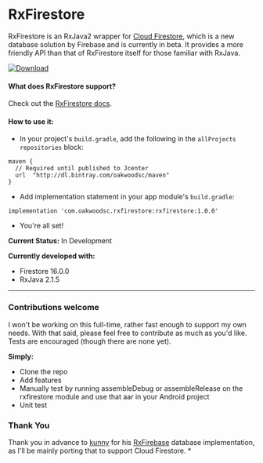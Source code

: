 # RxFirestore
RxFirestore is an RxJava2 wrapper for [Cloud Firestore](https://firebase.google.com/docs/firestore/), which is a new database solution by Firebase and is currently in beta. It provides a more friendly API than that of RxFirestore itself for those familiar with RxJava.

[ ![Download](https://api.bintray.com/packages/btrautmann/maven/RxFirestore/images/download.svg) ](https://bintray.com/btrautmann/maven/RxFirestore/_latestVersion)

#### What does RxFirestore support?
Check out the [RxFirestore docs](https://github.com/btrautmann/RxFirestore/blob/master/RxFirestoreDocs.md).

#### How to use it:
- In your project's `build.gradle`, add the following in the `allProjects` `repositories` block:
```
maven {
  // Required until published to Jcenter
  url  "http://dl.bintray.com/oakwoodsc/maven"
}
```
- Add implementation statement in your app module's `build.gradle`:
```
implementation 'com.oakwoodsc.rxfirestore:rxfirestore:1.0.0'
```
- You're all set!

**Current Status:** In Development

**Currently developed with:**
- Firestore 16.0.0
- RxJava 2.1.5

___

### Contributions welcome
I won't be working on this full-time, rather fast enough to support my own needs. With that said, please feel free to contribute as much as you'd like. Tests are encouraged (though there are none yet).

**Simply:**
- Clone the repo
- Add features
- Manually test by running assembleDebug or assembleRelease on the rxfirestore module and use that aar in your Android project
- Unit test

### Thank You
Thank you in advance to [kunny](https://github.com/kunny) for his [RxFirebase](https://github.com/kunny/RxFirebase)  database implementation, as I'll be mainly porting that to support Cloud Firestore.
*
